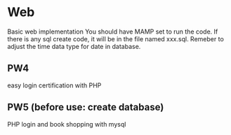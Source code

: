 # Web
Basic web implementation
You should have MAMP set to run the code. 
If there is any sql create code, it will be in the file named xxx.sql. Remeber to adjust the time data type for date in database.

## PW4
easy login certification with PHP

## PW5 (before use: create database)
PHP login and book shopping with mysql
